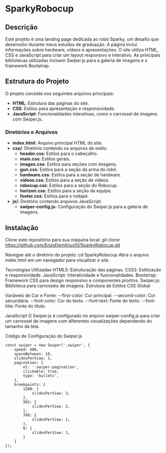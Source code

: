 # SparkyRobocup

## Descrição
Este projeto é uma landing page dedicada ao robô Sparky, um desafio que desenvolvi durante meus estudos de graduação. A página inclui informações sobre hardware, vídeos e apresentações. O site utiliza HTML, CSS e JavaScript para criar um layout responsivo e interativo. As principais bibliotecas utilizadas incluem Swiper.js para a galeria de imagens e o framework Bootstrap.

## Estrutura do Projeto
O projeto consiste nos seguintes arquivos principais:

- **HTML**: Estrutura das páginas do site.
- **CSS**: Estilos para apresentação e responsividade.
- **JavaScript**: Funcionalidades interativas, como o carrossel de imagens com Swiper.js.

### Diretórios e Arquivos
- **index.html**: Arquivo principal HTML do site.
- **css/**: Diretório contendo os arquivos de estilo.
  - **header.css**: Estilos para o cabeçalho.
  - **main.css**: Estilos gerais.
  - **images.css**: Estilos para seções com imagens.
  - **gun.css**: Estilos para a seção da arma do robô.
  - **hardware.css**: Estilos para a seção de hardware.
  - **videos.css**: Estilos para a seção de vídeos.
  - **robocup.css**: Estilos para a seção do Robocup.
  - **horizon.css**: Estilos para a seção da equipe.
  - **footer.css**: Estilos para o rodapé.
- **js/**: Diretório contendo arquivos JavaScript.
  - **swiper-config.js**: Configuração do Swiper.js para a galeria de imagens.

## Instalação
Clone este repositório para sua máquina local:
git clone https://github.com/EnzoDemitrius10/SparkyRobocup.git

Navegue até o diretório do projeto:
cd SparkyRobocup
Abra o arquivo index.html em um navegador para visualizar o site.

Tecnologias Utilizadas
HTML5: Estruturação das páginas.
CSS3: Estilização e responsividade.
JavaScript: Interatividade e funcionalidades.
Bootstrap: Framework CSS para design responsivo e componentes prontos.
Swiper.js: Biblioteca para carrosséis de imagens.
Estrutura de Estilos
CSS Global

Variáveis de Cor e Fonte:
--first-color: Cor principal.
--second-color: Cor secundária.
--font-color: Cor do texto.
--font-text: Fonte do texto.
--font-title: Fonte do título.

JavaScript
O Swiper.js é configurado no arquivo swiper-config.js para criar um carrossel de imagens com diferentes visualizações dependendo do tamanho da tela.

Código de Configuração do Swiper.js
```
const swiper = new Swiper('.swiper', {
    speed: 400,
    spaceBetween: 10,
    slidesPerView: 3,
    pagination: {
        el: '.swiper-pagination',
        clickable: true,
        type: 'bullets',
    },
    breakpoints: {
        1200: {
            slidesPerView: 3,
        },
        992: {
            slidesPerView: 2,
        },
        768: {
            slidesPerView: 1,
        },
        0: {
            slidesPerView: 1,
        }
    }
});
```
